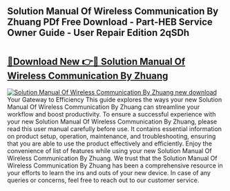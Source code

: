 ## Solution Manual Of Wireless Communication By Zhuang PDf Free Download - Part-HEB Service Owner Guide - User Repair Edition 2qSDh

# <h2><a href="http://bc67301.oget.top/?id=Solution+Manual+Of+Wireless+Communication+By+Zhuang">🔗Download New 👉🔴 Solution Manual Of Wireless Communication By Zhuang</a></h2>

[![Solution Manual Of Wireless Communication By Zhuang new download](https://i.imgur.com/5g1atiW.png)](http://bc67301.oget.top/?id=Solution+Manual+Of+Wireless+Communication+By+Zhuang)
Your Gateway to Efficiency This guide explores the ways your new Solution Manual Of Wireless Communication By Zhuang can streamline your workflow and boost productivity. To ensure a successful experience with your new Solution Manual Of Wireless Communication By Zhuang, please read this user manual carefully before use. It contains essential information on product setup, operation, maintenance, and troubleshooting, ensuring that you are able to use the product effectively and efficiently. Enjoy the convenience of list of features while using your new Solution Manual Of Wireless Communication By Zhuang. We trust that the Solution Manual Of Wireless Communication By Zhuang has been a comprehensive resource in your efforts to learn the ins and outs of your new device. In case of any queries or concerns, feel free to reach out to our customer service.
